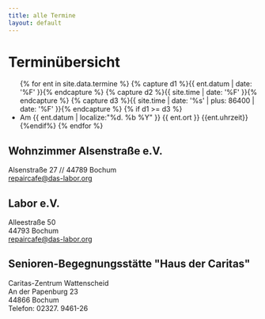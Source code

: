 ```yaml
---
title: alle Termine
layout: default
---
```

Terminübersicht
===============
<ul>
 {% for ent in site.data.termine %}
	{% capture d1 %}{{ ent.datum | date: '%F' }}{% endcapture %}
        {% capture d2 %}{{ site.time | date: '%F' }}{% endcapture %}
        {% capture d3 %}{{ site.time | date: '%s' | plus: 86400 | date: '%F' }}{% endcapture %}
        {% if d1 >= d3 %}
        	<li>Am {{ ent.datum | localize:"%d. %b %Y" }} {{ ent.ort }} {{ent.uhrzeit}}</li>
        {%endif%}
{% endfor %}
</ul>



Wohnzimmer Alsenstraße e.V.
---------------------------
Alsenstraße 27 // 44789 Bochum<br>
repaircafe@das-labor.org<br>


Labor e.V.
----------
Alleestraße 50 <br>
44793 Bochum <br>
repaircafe@das-labor.org<br>


Senioren-Begegnungsstätte "Haus der Caritas"
-------------------------------------------
Caritas-Zentrum Wattenscheid <br>
An der Papenburg 23<br>
44866 Bochum<br>
Telefon: 02327. 9461-26<br>
